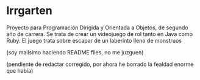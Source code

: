 # Irrgarten

Proyecto para Programación Dirigida y Orientada a Objetos, de segundo año de carrera. Se trata de crear un videojuego 
de rol tanto en Java como Ruby. El juego trata sobre escapar de un laberinto lleno de monstruos

(soy malísimo haciendo README files, no me juzguen)

(pendiente de redactar corregido, por ahora he borrado la fealdad enorme que había)
